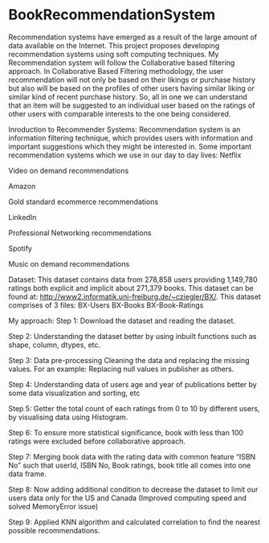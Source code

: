 # BookRecommendationSystem
Recommendation systems have emerged as a result of the large amount of data available on the Internet. This project proposes developing recommendation systems using soft computing techniques. My Recommendation system will follow the Collaborative based filtering approach. In Collaborative Based Filtering methodology, the user recommendation will not only be based on their likings or purchase history but also will be based on the profiles of other users having similar liking or similar kind of recent purchase history. So, all in one we can understand that an item will be suggested to an individual user based on the ratings of other users with comparable interests to the one being considered.

Inroduction to Recommender Systems:
Recommendation system is an information filtering technique, which provides users with information and important suggestions which they might be interested in. Some important recommendation systems which we use in our day to day lives:
Netflix

Video on demand recommendations

Amazon

Gold standard ecommerce recommendations

LinkedIn

Professional Networking recommendations

Spotify

Music on demand recommendations

Dataset: This dataset contains data from 278,858 users providing 1,149,780 ratings both explicit and implicit about 271,379 books. This dataset can be found at: http://www2.informatik.uni-freiburg.de/~cziegler/BX/.
This dataset comprises of 3 files:
BX-Users
BX-Books
BX-Book-Ratings

My approach:
Step 1: Download the dataset and reading the dataset.

Step 2: Understanding the dataset better by using inbuilt functions such as shape, column, dtypes, etc.

Step 3: Data pre-processing
Cleaning the data and replacing the missing values.
For an example: Replacing null values in publisher as others.

Step 4: Understanding data of users age and year of publications better by some data visualization and sorting, etc

Step 5: Getter the total count of each ratings from 0 to 10 by different users, by visualising data  using Histogram.

Step 6: To ensure more statistical significance, book with less than 100 ratings were excluded before collaborative approach.

Step 7: Merging book data with the rating data with common feature “ISBN No” such that userId, ISBN No, Book ratings, book title all comes into one data frame.

Step 8: Now adding additional condition to decrease the dataset to limit our users data only for the US and Canada (Improved computing speed and solved MemoryError issue)

Step 9: Applied KNN algorithm and calculated correlation to find the nearest possible recommendations.


